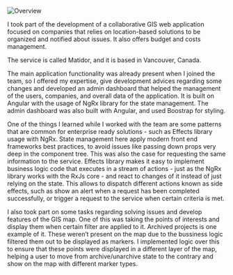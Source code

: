 ![Overview](/matidor.jpg)


I took part of the development of a collaborative GIS web application focused on companies that relies on location-based solutions to be organized and notified about issues. It also offers budget and costs management.
							
The service is called Matidor, and it is based in Vancouver, Canada.
							
The main application functionality was already present when I joined the team, so I offered my expertise, give development advices regarding some changes and developed an admin dashboard that helped the management of the users, companies, and overall data of the application. It is built on Angular with the usage of NgRx library for the state management. The admin dashboard was also built with Angular, and used Boostrap for styling.
							
One of the things I learned while I worked with the team are some patterns that are common for enterprise ready solutions - such as Effects library usage with NgRx. State management here apply modern front end frameworks best practices, to avoid issues like passing down props very deep in the component tree. This was also the case for requesting the same information to the service. Effects library makes it easy to implement business logic code that executes in a stream of actions - just as the NgRx library works with the RxJs core - and react to changes of it instead of just relying on the state. This allows to dispatch different actions known as side effects, such as show an alert when a request has been completed successfully, or trigger a request to the service when certain criteria is met.
							
I also took part on some tasks regarding solving issues and develop features of the GIS map. One of this was taking the points of interests and display them when certain filter are applied to it. Archived projects is one example of it. These weren’t present on the map due to the bussiness logic filtered them out to be displayed as markers. I implemented logic over this to ensure that these points were displayed in a different layer of the map, helping a user to move from archive/unarchive state to the contrary and show on the map with different marker types.